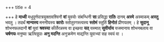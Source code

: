 +++
title = 4

+++
हे **माध्वी** मधुपूर्णपात्रयुक्तावश्विनौ **वां** युवयोः संबन्धिनी **सा** प्रसिद्धा **रातिः** दानम् **अस्मे** अस्माकम् **अस्तु** भवतु । तदर्थं **मान्यस्य** मननीयस्य **कारोः** स्तोतुरगस्त्यस्य **स्तोमं** स्तुतिं **हिनोतं** प्रीणयतम् । हे **सुदानू** शोभनफलदानौ **वां** युवां **श्रवस्या** कीर्तेरन्नस्य वा इच्छया **यत्** यस्मात् **सुवीर्याय** यजमानाय शोभनबलाय वा **चर्षणयः** मनुष्या ऋत्विग्रूपाः **अनु** **मदन्ति** अनुक्रमेण माद्यन्ति युवाभ्यां सह स्वयं वा ।